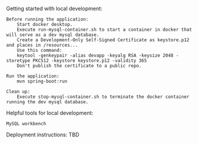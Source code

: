 Getting started with local development:
    
    Before running the application:
        Start docker desktop.
        Execute run-mysql-container.sh to start a container in docker that will serve as a dev mysql database.
        Create a Development-Only Self-Signed Certificate as keystore.p12 and places in /resources...
        Use this command:
        keytool -genkeypair -alias devapp -keyalg RSA -keysize 2048 -storetype PKCS12 -keystore keystore.p12 -validity 365
        Don't publish the certificate to a public repo.

    Run the application:
        mvn spring-boot:run

    Clean up:
        Execute stop-mysql-container.sh to terminate the docker container running the dev mysql database.

Helpful tools for local development:

    MySQL workbench


Deployment instructions:
    TBD